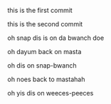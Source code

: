 this is the first commit

this is the second commit

oh snap dis is on da bwanch doe

oh dayum back on masta

oh dis on snap-bwanch

oh noes back to mastahah

oh yis dis on weeces-peeces
